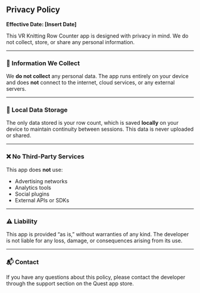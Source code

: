## Privacy Policy

**Effective Date: [Insert Date]**

This VR Knitting Row Counter app is designed with privacy in mind. We do not collect, store, or share any personal information.

---

### 📌 Information We Collect

We **do not collect** any personal data. The app runs entirely on your device and does **not** connect to the internet, cloud services, or any external servers.

---

### 📁 Local Data Storage

The only data stored is your row count, which is saved **locally** on your device to maintain continuity between sessions. This data is never uploaded or shared.

---

### ❌ No Third-Party Services

This app does **not** use:
- Advertising networks
- Analytics tools
- Social plugins
- External APIs or SDKs

---

### ⚠️ Liability

This app is provided “as is,” without warranties of any kind. The developer is not liable for any loss, damage, or consequences arising from its use.

---

### 📬 Contact

If you have any questions about this policy, please contact the developer through the support section on the Quest app store.
